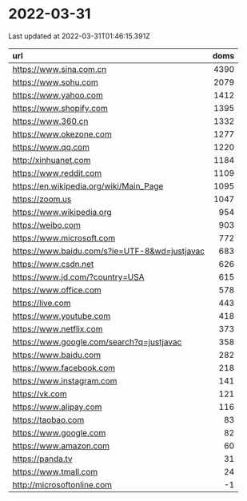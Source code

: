 # 2022-03-31

<!-- BEGIN -->
Last updated at 2022-03-31T01:46:15.391Z

url | doms
:- | -:
https://www.sina.com.cn | 4390
https://www.sohu.com | 2079
https://www.yahoo.com | 1412
https://www.shopify.com | 1395
https://www.360.cn | 1332
https://www.okezone.com | 1277
https://www.qq.com | 1220
http://xinhuanet.com | 1184
https://www.reddit.com | 1109
https://en.wikipedia.org/wiki/Main_Page | 1095
https://zoom.us | 1047
https://www.wikipedia.org | 954
https://weibo.com | 903
https://www.microsoft.com | 772
https://www.baidu.com/s?ie=UTF-8&wd=justjavac | 683
https://www.csdn.net | 626
https://www.jd.com/?country=USA | 615
https://www.office.com | 578
https://live.com | 443
https://www.youtube.com | 418
https://www.netflix.com | 373
https://www.google.com/search?q=justjavac | 358
https://www.baidu.com | 282
https://www.facebook.com | 218
https://www.instagram.com | 141
https://vk.com | 121
https://www.alipay.com | 116
https://taobao.com | 83
https://www.google.com | 82
https://www.amazon.com | 60
https://panda.tv | 31
https://www.tmall.com | 24
http://microsoftonline.com | -1
<!-- END -->
